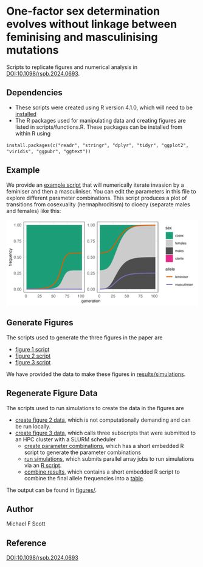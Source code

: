 # One-factor sex determination evolves without linkage between feminising and masculinising mutations

Scripts to replicate figures and numerical analysis in [DOI:10.1098/rspb.2024.0693](https://doi.org/10.1098/rspb.2024.0693). 

## Dependencies

* These scripts were created using R version 4.1.0, which will need to be [installed](https://cran.r-project.org/doc/manuals/r-patched/R-admin.html)
* The R packages used for manipulating data and creating figures are listed in scripts/functions.R. These packages can be installed from within R using

```
install.packages(c("readr", "stringr", "dplyr", "tidyr", "ggplot2", "viridis", "ggpubr", "ggtext"))
```

## Example

We provide an [example script](scripts/example.R) that will numerically iterate invasion by a feminiser and then a masculiniser. You can edit the parameters in this file to explore different parameter combinations. This script produces a plot of transitions from cosexuality (hermaphroditism) to dioecy (separate males and females) like this:

![Example of a transition from cosexuality to dioecy](./figures/example.png)

## Generate Figures

The scripts used to generate the three figures in the paper are 
* [figure 1 script](scripts/fig1_invasion_conditions.R)
* [figure 2 script](scripts/fig2_simulation_example.R)
* [figure 3 script](scripts/fig3_final_freq.R)

We have provided the data to make these figures in [results/simulations](results/simulations/).

## Regenerate Figure Data

The scripts used to run simulations to create the data in the figures are
* [create figure 2 data](scripts/create_fig2_data.R), which is not computationally demanding and can be run locally. 
* [create figure 3 data](scripts/create_fig3_data.sh), which calls three subscripts that were submitted to an HPC cluster with a SLURM scheduler
    * [create parameter combinations](scripts/create_fig3.data1.sub), which has a short embedded R script to generate the parameter combinations 
    * [run simulations](scripts/create_fig3_data2.sub), which submits parallel array jobs to run simulations via an [R script](scripts/create_fig3_data2.R).
    * [combine results](scripts/create_fig3_data3.sub), which contains a short embedded R script to combine the final allele frequencies into a [table](results/simulations/fig3_final_frequencies.tsv). 

The output can be found in [figures/](figures/).

## Author

Michael F Scott

## Reference

[DOI:10.1098/rspb.2024.0693](https://doi.org/10.1098/rspb.2024.0693)
